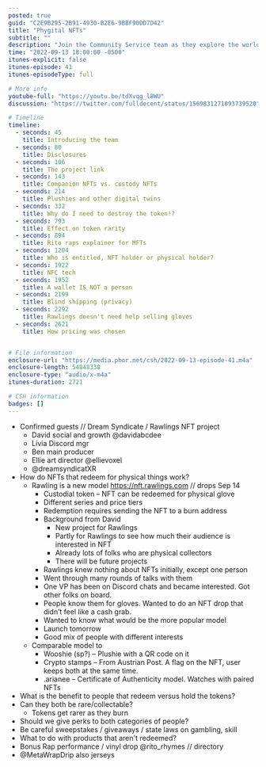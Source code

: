 ```yaml
---
posted: true
guid: "C2E9B295-2B91-4930-B2E6-9BBF90DD7D42"
title: "Phygital NFTs"
subtitle: ""
description: "Join the Community Service team as they explore the world of phygital NFTs. Learn about how NFTs that redeem for physical things work and discover the exciting new Rawlings NFT project launching tomorrow. #NFTs #Phygital"
time: "2022-09-13 18:00:00 -0500"
itunes-explicit: false
itunes-episode: 41
itunes-episodeType: full

# More info
youtube-full: "https://youtu.be/tdXvqg_l8WU"
discussion: "https://twitter.com/fulldecent/status/1569831271093739520"

# Timeline
timeline:
  - seconds: 45
    title: Introducing the team
  - seconds: 80
    title: Disclosures
  - seconds: 106
    title: The project link
  - seconds: 143
    title: Companion NFTs vs. custody NFTs
  - seconds: 214
    title: Plushies and other digital twins
  - seconds: 332
    title: Why do I need to destroy the token!?
  - seconds: 793
    title: Effect on token rarity
  - seconds: 894
    title: Rito raps explainer for MFTs
  - seconds: 1204
    title: Who is entitled, NFT holder or physical holder?
  - seconds: 1922
    title: NFC tech
  - seconds: 1952
    title: A wallet IS NOT a person
  - seconds: 2199
    title: Blind shipping (privacy)
  - seconds: 2292
    title: Rawlings doesn't need help selling gloves
  - seconds: 2621
    title: How pricing was chosen


# File information
enclosure-url: "https://media.phor.net/csh/2022-09-13-episode-41.m4a"
enclosure-length: 54848338
enclosure-type: "audio/x-m4a"
itunes-duration: 2721

# CSH information
badges: []
---
```

<!--end of quick notes-->

- Confirmed guests // Dream Syndicate / Rawlings NFT project
  - David social and growth @davidabcdee
  - Livia Discord mgr
  - Ben main producer
  - Ellie art director @ellievoxel
  - @dreamsyndicatXR
- How do NFTs that redeem for physical things work?
  - Rawling is a new model https://nft.rawlings.com // drops Sep 14
    - Custodial token – NFT can be redeemed for physical glove
    - Different series and price tiers
    - Redemption requires sending the NFT to a burn address
    - Background from David
      - New project for Rawlings
      - Partly for Rawlings to see how much their audience is interested in NFT
      - Already lots of folks who are physical collectors
      - There will be future projects
    - Rawlings knew nothing about NFTs initially, except one person
    - Went through many rounds of talks with them
    - One VP has been on Discord chats and became interested. Got other folks on board.
    - People know them for gloves. Wanted to do an NFT drop that didn’t feel like a cash grab.
    - Wanted to know what would be the more popular model
    - Launch tomorrow
    - Good mix of people with different interests
  - Comparable model to 
    - Wooshie (sp?) – Plushie with a QR code on it
    - Crypto stamps – From Austrian Post. A flag on the NFT, user keeps both at the same time.
    - .arianee – Certificate of Authenticity model. Watches with paired NFTs
- What is the benefit to people that redeem versus hold the tokens?
- Can they both be rare/collectable?
  - Tokens get rarer as they burn
- Should we give perks to both categories of people?
- Be careful sweepstakes / giveaways / state laws on gambling, skill
- What to do with products that aren't redeemed?
- Bonus Rap performance / vinyl drop @rito_rhymes // directory
- @MetaWrapDrip also jerseys